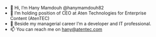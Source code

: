 - 👋 Hi, I’m Hany Mamdouh @hanymamdouh82
- 👀 I’m holding position of CEO at Aten Technologies for Enterprise Content (AtenTEC)
- 🌱 Beside my managerial career I’m a developer and IT professional.
- 📫 You can reach me on hany@atentec.com

<!---
hanymamdouh82/hanymamdouh82 is a ✨ special ✨ repository because its `README.md` (this file) appears on your GitHub profile.
You can click the Preview link to take a look at your changes.
--->
